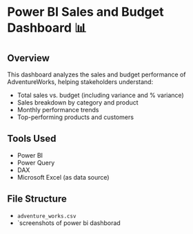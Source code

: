 # Power BI Sales and Budget Dashboard 📊

## Overview
This dashboard analyzes the sales and budget performance of AdventureWorks, helping stakeholders understand:

- Total sales vs. budget (including variance and % variance)
- Sales breakdown by category and product
- Monthly performance trends
- Top-performing products and customers

## Tools Used
- Power BI
- Power Query
- DAX
- Microsoft Excel (as data source)

## File Structure
 
- `adventure_works.csv` 
- `screenshots of power bi dashborad

 
